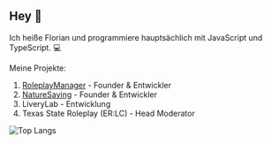 ## Hey 👋

Ich heiße Florian und programmiere hauptsächlich mit JavaScript und TypeScript. 💻

Meine Projekte:
<ol>
  <li> <a href="https://discord.gg/UGps5qqFEw">RoleplayManager</a> - Founder & Entwickler</li>
  <li> <a href="https://www.npmjs.com/package/naturesaving">NatureSaving</a> - Founder & Entwickler</li>
  <li>LiveryLab - Entwicklung</li>
  <li>Texas State Roleplay (ER:LC) - Head Moderator</li>
</ol>

![Top Langs](https://github-readme-stats.vercel.app/api/top-langs/?username=NaturGamerYT&layout=compact&theme=dark)
